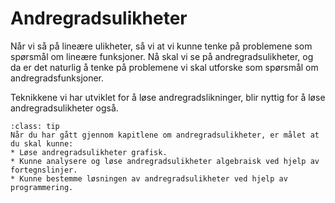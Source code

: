 # Andregradsulikheter

Når vi så på lineære ulikheter, så vi at vi kunne tenke på problemene som spørsmål om lineære funksjoner.
Nå skal vi se på andregradsulikheter, og da er det naturlig å tenke på problemene vi skal utforske som spørsmål om andregradsfunksjoner.

Teknikkene vi har utviklet for å løse andregradslikninger, blir nyttig for å løse andregradsulikheter også. 

```{admonition} Læringsmål: andregradsulikheter
:class: tip
Når du har gått gjennom kapitlene om andregradsulikheter, er målet at du skal kunne:
* Løse andregradsulikheter grafisk.
* Kunne analysere og løse andregradsulikheter algebraisk ved hjelp av fortegnslinjer.
* Kunne bestemme løsningen av andregradsulikheter ved hjelp av programmering.
```